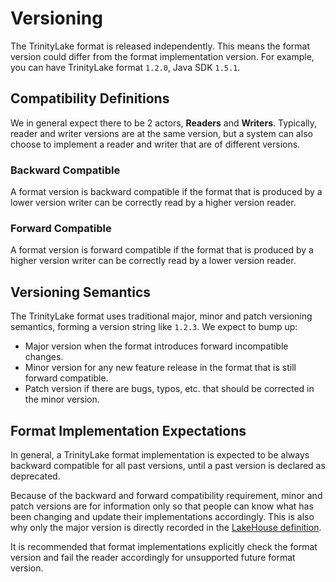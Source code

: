 # Versioning

The TrinityLake format is released independently.
This means the format version could differ from the format implementation version.
For example, you can have TrinityLake format `1.2.0`, Java SDK `1.5.1`.

## Compatibility Definitions

We in general expect there to be 2 actors, **Readers** and **Writers**.
Typically, reader and writer versions are at the same version,
but a system can also choose to implement a reader and writer that are of different versions.

### Backward Compatible

A format version is backward compatible if the format that is produced by a lower version writer
can be correctly read by a higher version reader.

### Forward Compatible

A format version is forward compatible if the format that is produced by a higher version writer
can be correctly read by a lower version reader.

## Versioning Semantics

The TrinityLake format uses traditional major, minor and patch versioning semantics, forming a version string like `1.2.3`.
We expect to bump up:

- Major version when the format introduces forward incompatible changes.
- Minor version for any new feature release in the format that is still forward compatible.
- Patch version if there are bugs, typos, etc. that should be corrected in the minor version.

## Format Implementation Expectations

In general, a TrinityLake format implementation is expected to be always backward compatible for all past versions,
until a past version is declared as deprecated.

Because of the backward and forward compatibility requirement, minor and patch versions are for information only
so that people can know what has been changing and update their implementations accordingly.
This is also why only the major version is directly recorded in the [LakeHouse definition](./lakehouse.md).

It is recommended that format implementations explicitly check the format version and 
fail the reader accordingly for unsupported future format version.